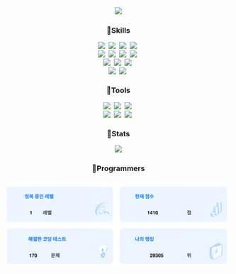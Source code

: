 <div align="center">
  <img src="https://capsule-render.vercel.app/api?type=shark&color=auto&height=250&section=header&text=Dr.Nomader's&fontAlignY=35&fontSize=65&animation=fadeIn" />
</div>

<h3 align="center">📌Skills</h3>
<div align="center">
  <img src="https://img.shields.io/badge/Java-20232a.svg?style=for-the-badge&logo=OpenJDK" />&nbsp
  <img src="https://img.shields.io/badge/Spring-20232a.svg?style=for-the-badge&logo=spring" />&nbsp
  <img src="https://img.shields.io/badge/Spring Boot-20232a.svg?style=for-the-badge&logo=spring-boot" />&nbsp
  <img src="https://img.shields.io/badge/Spring Data JPA-20232a.svg?style=for-the-badge&logo=spring-data-jpa" />&nbsp<br />
  <img src="https://img.shields.io/badge/MySQL-20232a.svg?style=for-the-badge&logo=mysql" />&nbsp
  <img src="https://img.shields.io/badge/Oracle-20232a.svg?style=for-the-badge&logo=oracle" />&nbsp
  <img src="https://img.shields.io/badge/Redis-20232a.svg?style=for-the-badge&logo=redis" />&nbsp
  <img src="https://img.shields.io/badge/Apache Kafka-%3333333.svg?style=for-the-badge&logo=Apache Kafka">&nbsp<br />
  <img src="https://img.shields.io/badge/Linux-20232a.svg?style=for-the-badge&logo=linux" />&nbsp
  <img src="https://img.shields.io/badge/Docker-20232a.svg?style=for-the-badge&logo=docker" />&nbsp
  <img src="https://img.shields.io/badge/Kubernetes-20232a.svg?style=for-the-badge&logo=kubernetes" />&nbsp<br />
  <img src="https://img.shields.io/badge/JavaScript-20232a.svg?style=for-the-badge&logo=javascript" />&nbsp
  <img src="https://img.shields.io/badge/HTML5-20232a.svg?style=for-the-badge&logo=html5" />&nbsp
</div>

<h3 align="center">📌Tools</h3>
<div align="center">
  <img src="https://img.shields.io/badge/Git-20232a.svg?style=for-the-badge&logo=git" />&nbsp
  <img src="https://img.shields.io/badge/GitHub-20232a.svg?style=for-the-badge&logo=github" />&nbsp
  <img src="https://img.shields.io/badge/GitLab-20232a.svg?style=for-the-badge&logo=gitlab" />&nbsp<br />
  <img src="https://img.shields.io/badge/Slack-20232a.svg?style=for-the-badge&logo=slack" />&nbsp
  <img src="https://img.shields.io/badge/VSCode-20232a.svg?style=for-the-badge&logo=visual-studio-code" />&nbsp
  <img src="https://img.shields.io/badge/Notion-20232a.svg?style=for-the-badge&logo=notion" />&nbsp
</div>

<h3 align="center">📌Stats</h3>
<div align="center">
  <img src="https://github-readme-stats.vercel.app/api?username=drnomader&show_icons=true&theme=buefy" />
</div>

<h3 align="center">📌Programmers</h3>
<div align="center">
  <img src="https://raw.githubusercontent.com/drnomader/Programmers_Badge_Generator/main/result/result.svg" />
</div>
